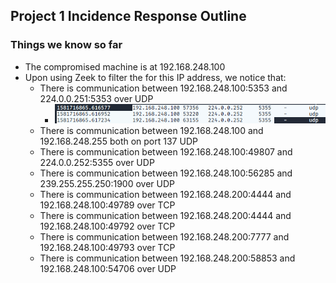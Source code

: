 ## Project 1 Incidence Response Outline
### Things we know so far
- The compromised machine is at 192.168.248.100
- Upon using Zeek to filter the for this IP address, we notice that:
    - There is communication between 192.168.248.100:5353 and 224.0.0.251:5353 over UDP
        - ![There is still communication between 192.168.248.100 and 224.0.0.251 whose Destination port is still 5353 but the Source ports vary with each connection](image.png)
    - There is communication between 192.168.248.100 and 192.168.248.255 both on port 137 UDP
    - There is communication between 192.168.248.100:49807 and 224.0.0.252:5355 over UDP
    - There is communication between 192.168.248.100:56285 and 239.255.255.250:1900 over UDP
    - There is communication between 192.168.248.200:4444 and 192.168.248.100:49789 over TCP
    - There is communication between 192.168.248.200:4444 and 192.168.248.100:49792 over TCP
    - There is communication between 192.168.248.200:7777 and 192.168.248.100:49793 over TCP
    - There is communication between 192.168.248.200:58853 and 192.168.248.100:54706 over UDP